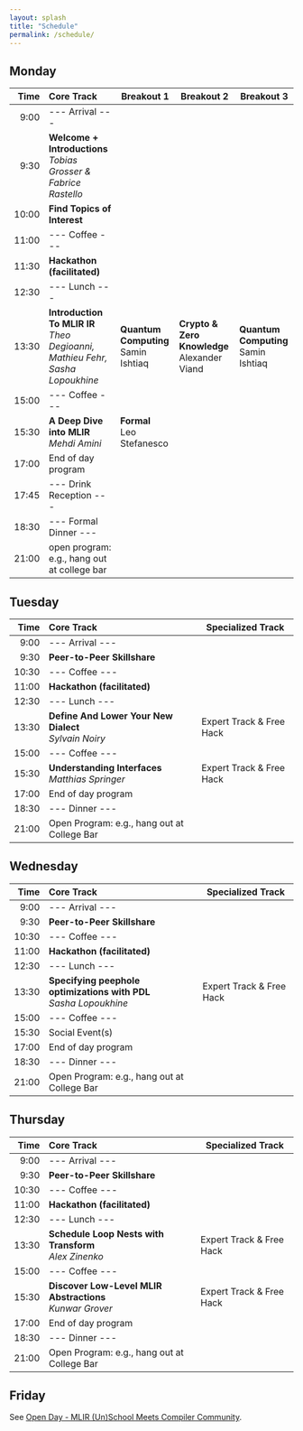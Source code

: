 ```yaml
---
layout: splash
title: "Schedule"
permalink: /schedule/
---
```


## Monday

| Time  |  Core Track                                                                       | Breakout 1                              | Breakout 2                                               | Breakout 3                              |
|-----: |:----------------------------------------------------------------------------------| ----------------------------------------| ---------------------------------------------------------| ----------------------------------------|
|  9:00 | --- Arrival ---                                                                   |                                         |                                                          |                                         |
|  9:30 | **Welcome + Introductions** <br>*Tobias Grosser & Fabrice Rastello*               |                                         |                                                          |                                         |
| 10:00 | **Find Topics of Interest**                                                       |                                         |                                                          |                                         |
| 11:00 | --- Coffee ---                                                                    |                                         |                                                          |                                         |
| 11:30 | **Hackathon (facilitated)**                                                       |                                         |                                                          |                                         |
| 12:30 | --- Lunch ---                                                                     |                                         |                                                          |                                         |
| 13:30 | **Introduction To MLIR IR** <br> *Theo Degioanni, Mathieu Fehr, Sasha Lopoukhine* | **Quantum Computing**<br> Samin Ishtiaq | **Crypto & Zero Knowledge**<br> Alexander Viand          | **Quantum Computing**<br> Samin Ishtiaq |
| 15:00 | --- Coffee ---                                                                    |                                         |                                                          |                                         |
| 15:30 | **A Deep Dive into MLIR** <br> *Mehdi Amini*                                      | **Formal**<br> Leo Stefanesco           |                                                          |                                         |
| 17:00 | End of day program                                                                |                                         |                                                          |                                         |
| 17:45 | --- Drink Reception ---					                    |                                         |                                                          |                                         |
| 18:30 | --- Formal Dinner ---                                                             |                                         |                                                          |                                         |
| 21:00 | open program: e.g., hang out at college bar                                       |                                         |                                                          |                                         |

## Tuesday

| Time  |  Core Track                                                            | Specialized Track                 |
|-----: |:------------------------------------------------------------------- | ------------------------ |
|  9:00 | --- Arrival ---                                                     |                          |
|  9:30 | **Peer-to-Peer Skillshare**                                         |                          |
| 10:30 | --- Coffee ---                                                      |                          |
| 11:00 | **Hackathon (facilitated)**                                          |                          |
| 12:30 | --- Lunch ---                                                       |                          |
| 13:30 | **Define And Lower Your New Dialect** <br> *Sylvain Noiry*           | Expert Track & Free Hack |
| 15:00 | --- Coffee ---                                                      |                          |
| 15:30 | **Understanding Interfaces** <br> *Matthias Springer*   | Expert Track & Free Hack |
| 17:00 | End of day program                                                  |                          |
| 18:30 | --- Dinner ---                                               |                          |
| 21:00 | Open Program: e.g., hang out at College Bar                         |                          |

## Wednesday

| Time  |  Core Track                                                            | Specialized Track                 |
|-----: |:------------------------------------------------------------------- | ------------------------ |
|  9:00 | --- Arrival ---                                                     |                          |
|  9:30 | **Peer-to-Peer Skillshare**                                         |                          |
| 10:30 | --- Coffee ---                                                      |                          |
| 11:00 | **Hackathon (facilitated)**                                          |                          |
| 12:30 | --- Lunch ---                                                       |                          |
| 13:30 | **Specifying peephole optimizations with PDL** <br> *Sasha Lopoukhine*           | Expert Track & Free Hack |
| 15:00 | --- Coffee ---                                                      |                          |
| 15:30 | Social Event(s)   | |
| 17:00 | End of day program                                                  |                          |
| 18:30 | --- Dinner ---                                               |                          |
| 21:00 | Open Program: e.g., hang out at College Bar                         |                          |

## Thursday

| Time  |  Core Track                                                            | Specialized Track                 |
|-----: |:------------------------------------------------------------------- | ------------------------ |
|  9:00 | --- Arrival ---                                                     |                          |
|  9:30 | **Peer-to-Peer Skillshare**                                         |                          |
| 10:30 | --- Coffee ---                                                      |                          |
| 11:00 | **Hackathon (facilitated)**                                          |                          |
| 12:30 | --- Lunch ---                                                       |                          |
| 13:30 | **Schedule Loop Nests with Transform** <br> *Alex Zinenko*   | Expert Track & Free Hack |
| 15:00 | --- Coffee ---                                                      |                          |
| 15:30 | **Discover Low-Level MLIR Abstractions** <br> *Kunwar Grover*           | Expert Track & Free Hack |
| 17:00 | End of day program                                                  |                          |
| 18:30 | --- Dinner ---                                               |                          |
| 21:00 | Open Program: e.g., hang out at College Bar                         |                          |

## Friday

See [Open Day - MLIR (Un)School Meets Compiler Community](/open-friday).

